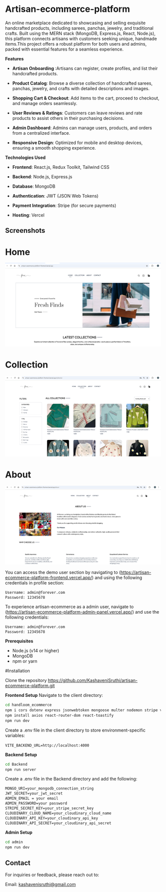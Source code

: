 ﻿# Artisan-ecommerce-platform

An online marketplace dedicated to showcasing and selling exquisite handcrafted products, including sarees, panchas, jewelry, and traditional crafts. Built using the MERN stack (MongoDB, Express.js, React, Node.js), this platform connects artisans with customers seeking unique, handmade items.This project offers a robust platform for both users and admins, packed with essential features for a seamless experience.

**Features**
- **Artisan Onboarding** :Artisans can register, create profiles, and list their handcrafted products.

- **Product Catalog**: Browse a diverse collection of handcrafted sarees, panchas, jewelry, and crafts with detailed descriptions and images.

- **Shopping Cart & Checkout**: Add items to the cart, proceed to checkout, and manage orders seamlessly.

- **User Reviews & Ratings**: Customers can leave reviews and rate products to assist others in their purchasing decisions.

- **Admin Dashboard**: Admins can manage users, products, and orders from a centralized interface.

- **Responsive Design**: Optimized for mobile and desktop devices, ensuring a smooth shopping experience.

**Technologies Used**
- **Frontend**: React.js, Redux Toolkit, Tailwind CSS

- **Backend**: Node.js, Express.js

- **Database**: MongoDB

- **Authentication**: JWT (JSON Web Tokens)

- **Payment Integration**: Stripe (for secure payments)

- **Hosting**: Vercel

## Screenshots

# Home
![Homepage](handloom_ecommerce/src/assets/forever_home.png)

# Collection
![collection](handloom_ecommerce/src/assets/forever_collection.png)

# About
![About](handloom_ecommerce/src/assets/forever_about.png)


You can access the demo user section by navigating to  (https://artisan-ecommerce-platform-frontend.vercel.app/)  and using the following credentials in profile section:

```plaintext
Username: admin@forever.com
Password: 12345678
```

To experience artisan-ecommerce as a admin user, navigate to (https://artisan-ecommerce-platform-admin-panel.vercel.app/) and use the following credentials:

```plaintext
Username: admin@forever.com
Password: 12345678
```

**Prerequisites**
- Node.js (v14 or higher)
- MongoDB
- npm or yarn

#Installation

Clone the repository
https://github.com/KashaveniSruthi/artisan-ecommerce-platform.git

**Frontend Setup**
Navigate to the client directory:
```bash
cd handloom_ecommerce
npm i cors dotenv express jsonwebtoken mongoose multer nodemon stripe validator cloudinary bcrypt
npm install axios react-router-dom react-toastify
npm run dev
```

Create a .env file in the client directory to store environment-specific variables:

```VITE_BACKEND_URL=http://localhost:4000```

**Backend Setup**
```bash
cd Backend
npm run server
```
Create a .env file in the Backend directory and add the following:
```
MONGO_URI=your_mongodb_connection_string
JWT_SECRET=your_jwt_secret
ADMIN_EMAIL = your email 
ADMIN_PASSWORD=your password
STRIPE_SECRET_KEY=your_stripe_secret_key
CLOUDINARY_CLOUD_NAME=your_cloudinary_cloud_name
CLOUDINARY_API_KEY=your_cloudinary_api_key
CLOUDINARY_API_SECRET=your_cloudinary_api_secret
```
**Admin Setup**
```bash
cd admin
npm run dev
```
## Contact

For inquiries or feedback, please reach out to:

Email: kashavenisruthi@gmail.com
